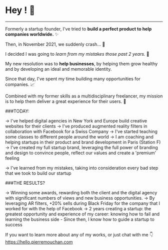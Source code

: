 # Hey ! 👋

---

Formerly a startup founder, I've tried to **build a perfect product to help companies worldwide.** ✨

Then, in November 2021, we suddenly crash... 🤯

I decided I was going to *learn from my mistakes those past 2 years.* 🤔

My new resolution was to **help businesses**,
by helping them grow healthy and by developing an ideal and memorable identity. 

Since that day, I've spent my time building many opportunities for companies. 📈

Combined with my former skills as a multidisciplinary freelancer,
my mission is to help them deliver a great experience for their users. 🚀

###TODAY:

→ I've helped digital agencies in New York and Europe build creative websites for their clients
→ I've produced augmented reality filters in collaboration with Facebook for a Swiss Company
→ I've started teaching some classes to different people around the world
→ I am coaching and helping startups in their product and brand development in Paris (Station F)
→ I've created my full startup brand, leveraging the full power of branding and design to convince people, 
    reflect our values and create a 'premium' feeling

→ I've learned from my mistakes, taking into consideration every bad step that we took to build our 
    startup

###THE RESULTS?

→ Winning some awards, rewarding both the client and the digital agency with significant numbers of 
    views and new business opportunities.
→ By leveraging AR filters, +20% sells during Black Friday for the company that I worked for with the help 
    of Facebook
→ 2 years creating a startup: the greatest opportunity and experience of my career: knowing how to fail 
    and learning the business side - Since then, I know how to guide a startup to success

If you want to learn more about any of my works, or just chat with me 👇
https://hello.pierremouchan.com

